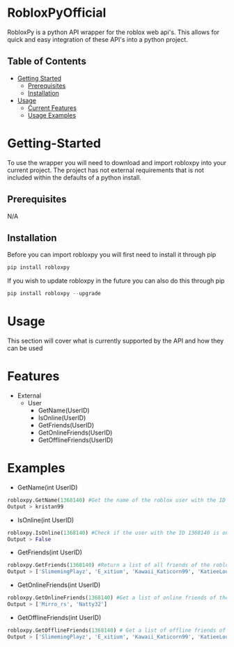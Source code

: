 # RobloxPyOfficial
 RobloxPy is a python API wrapper for the roblox web api's. This allows for quick and easy integration of these API's into a python project.
 
 ## Table of Contents


* [Getting Started](#Getting-Started)
  * [Prerequisites](#Prerequisites)
  * [Installation](#Installation)
* [Usage](#Usage)
  * [Current Features](#Features)
  * [Usage Examples](#Examples)


# Getting-Started
To use the wrapper you will need to download and import robloxpy into your current project. The project has not external requirements that is not included within the defaults of a python install.

## Prerequisites
N/A

## Installation
Before you can import robloxpy you will first need to install it through pip
```python
pip install robloxpy
```

If you wish to update robloxpy in the future you can also do this through pip
```python
pip install robloxpy --upgrade
```

# Usage
This section will cover what is currently supported by the API and how they can be used

# Features
* External
    * User
        * GetName(UserID)
        * IsOnline(UserID)
        * GetFriends(UserID)
        * GetOnlineFriends(UserID)
        * GetOfflineFriends(UserID)

# Examples
* GetName(int UserID)
```python
robloxpy.GetName(1368140) #Get the name of the roblox user with the ID of 1368140
Output > kristan99
```

* IsOnline(int UserID)
```python
robloxpy.IsOnline(1368140) #Check if the user with the ID 1368140 is online
Output > False
```

* GetFriends(int UserID)
```python
robloxpy.GetFriends(1368140) #Return a list of all friends of the roblox user with the ID 1368140
Output > ['SlimemingPlayz', 'E_xitium', 'Kawaii_Katicorn99', 'KatieeLouisee99', 'Yung_nignogpaddywog', 'BigDDave', 'Nosowl', 'Mirro_rs', 'Gareth1990', 'Voxxes', 'matantheman', 'ItzDishan', 'Xulfite', 'CinnabonNinja', 'hotrod56478', 'roxo_pl', 'VIPOrder', 'GlowwLikeThat', 'BritishP0litics', 'Nicolas9970', 'YunPlant', 'sirjoshh', 'iMistifye', 'Scorp1x', 'Fribbzdaman', 'xMcKenziee', 'AjinKovac', 'Angels_Develop', 'RonerRehnskiold', 'Natty32', 'agnen', 'yusufrad22', 'RocketValkyrie', 'methanshacked', 'GingyWyven', 'KingsmanSS', 'glitch19']
```
* GetOnlineFriends(int UserID)
```python
robloxpy.GetOnlineFriends(1368140) #Get a list of online friends of the roblox user with the ID 1368140
Output > ['Mirro_rs', 'Natty32']
```

* GetOfflineFriends(int UserID) 
```python
robloxpy.GetOfflineFriends(1368140) # Get a list of offline friends of the roblox user with the ID 1368140
Output > ['SlimemingPlayz', 'E_xitium', 'Kawaii_Katicorn99', 'KatieeLouisee99', 'Yung_nignogpaddywog', 'BigDDave', 'Nosowl', 'Gareth1990', 'Voxxes', 'matantheman', 'ItzDishan', 'Xulfite', 'CinnabonNinja', 'hotrod56478', 'roxo_pl', 'VIPOrder', 'GlowwLikeThat', 'BritishP0litics', 'Nicolas9970', 'YunPlant', 'sirjoshh', 'iMistifye', 'Scorp1x', 'Fribbzdaman', 'xMcKenziee', 'AjinKovac', 'Angels_Develop', 'RonerRehnskiold', 'agnen', 'yusufrad22', 'RocketValkyrie', 'methanshacked', 'GingyWyven', 'KingsmanSS', 'glitch19']
```

